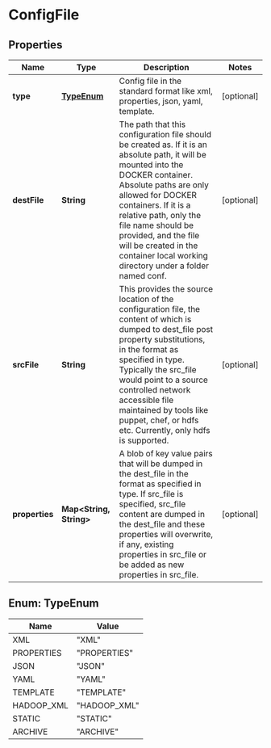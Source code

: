 
# ConfigFile

## Properties
Name | Type | Description | Notes
------------ | ------------- | ------------- | -------------
**type** | [**TypeEnum**](#TypeEnum) | Config file in the standard format like xml, properties, json, yaml, template. |  [optional]
**destFile** | **String** | The path that this configuration file should be created as. If it is an absolute path, it will be mounted into the DOCKER container. Absolute paths are only allowed for DOCKER containers.  If it is a relative path, only the file name should be provided, and the file will be created in the container local working directory under a folder named conf. |  [optional]
**srcFile** | **String** | This provides the source location of the configuration file, the content of which is dumped to dest_file post property substitutions, in the format as specified in type. Typically the src_file would point to a source controlled network accessible file maintained by tools like puppet, chef, or hdfs etc. Currently, only hdfs is supported. |  [optional]
**properties** | **Map&lt;String, String&gt;** | A blob of key value pairs that will be dumped in the dest_file in the format as specified in type. If src_file is specified, src_file content are dumped in the dest_file and these properties will overwrite, if any, existing properties in src_file or be added as new properties in src_file. |  [optional]


<a name="TypeEnum"></a>
## Enum: TypeEnum
Name | Value
---- | -----
XML | &quot;XML&quot;
PROPERTIES | &quot;PROPERTIES&quot;
JSON | &quot;JSON&quot;
YAML | &quot;YAML&quot;
TEMPLATE | &quot;TEMPLATE&quot;
HADOOP_XML | &quot;HADOOP_XML&quot;
STATIC | &quot;STATIC&quot;
ARCHIVE | &quot;ARCHIVE&quot;



